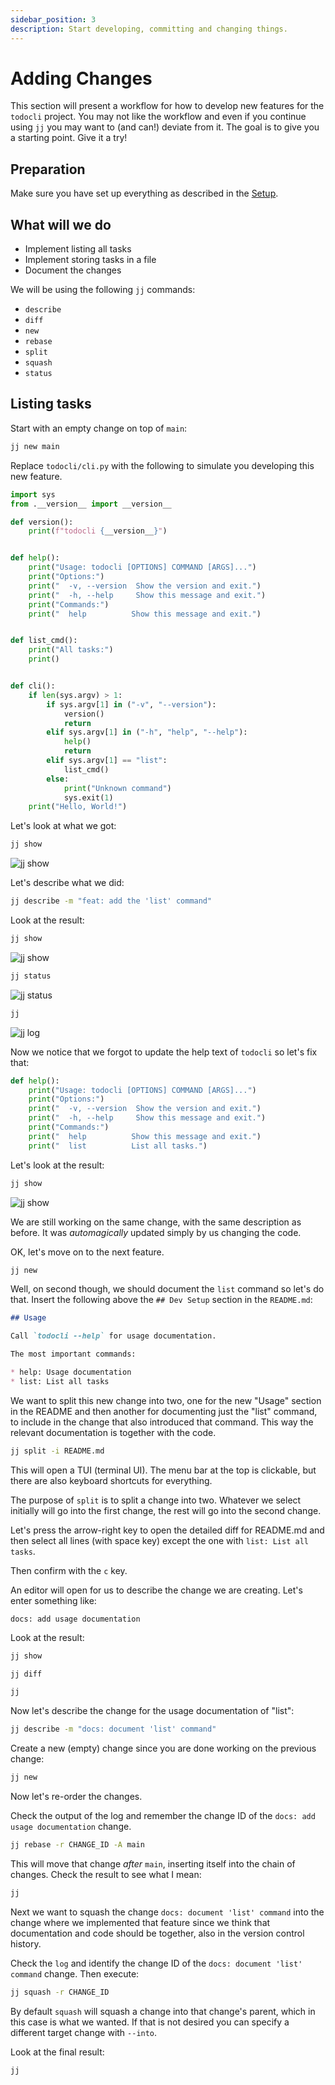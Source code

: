 ```yaml
---
sidebar_position: 3
description: Start developing, committing and changing things.
---
```


# Adding Changes

This section will present a workflow for how to develop new features for the
`todocli` project. You may not like the workflow and even if you continue using
`jj` you may want to (and can!) deviate from it. The goal is to give you a
starting point. Give it a try!


## Preparation

Make sure you have set up everything as described in the [Setup](./setup.md).


## What will we do

* Implement listing all tasks
* Implement storing tasks in a file
* Document the changes

We will be using the following `jj` commands:

* `describe`
* `diff`
* `new`
* `rebase`
* `split`
* `squash`
* `status`


## Listing tasks

Start with an empty change on top of `main`:

```bash
jj new main
```

Replace `todocli/cli.py` with the following to simulate you developing this new
feature.

```python title="todocli/cli.py"
import sys
from .__version__ import __version__

def version():
    print(f"todocli {__version__}")


def help():
    print("Usage: todocli [OPTIONS] COMMAND [ARGS]...")
    print("Options:")
    print("  -v, --version  Show the version and exit.")
    print("  -h, --help     Show this message and exit.")
    print("Commands:")
    print("  help          Show this message and exit.")


def list_cmd():
    print("All tasks:")
    print()


def cli():
    if len(sys.argv) > 1:
        if sys.argv[1] in ("-v", "--version"):
            version()
            return
        elif sys.argv[1] in ("-h", "help", "--help"):
            help()
            return
        elif sys.argv[1] == "list":
            list_cmd()
        else:
            print("Unknown command")
            sys.exit(1)
    print("Hello, World!")
```

Let's look at what we got:

```bash
jj show
```

![jj show](./show-1.webp)

Let's describe what we did:

```bash
jj describe -m "feat: add the 'list' command"
```

Look at the result:

```bash
jj show
```

![jj show](./show-2.webp)

```bash
jj status
```

![jj status](./status.webp)

```bash
jj
```

![jj log](./log-2.webp)

Now we notice that we forgot to update the help text of `todocli` so let's fix that:

```python title="todocli/cli.py"
def help():
    print("Usage: todocli [OPTIONS] COMMAND [ARGS]...")
    print("Options:")
    print("  -v, --version  Show the version and exit.")
    print("  -h, --help     Show this message and exit.")
    print("Commands:")
    print("  help          Show this message and exit.")
    print("  list          List all tasks.")
```

Let's look at the result:

```bash
jj show
```

![jj show](./show-3.webp)

We are still working on the same change, with the same description as before.
It was _automagically_ updated simply by us changing the code.

OK, let's move on to the next feature.

```bash
jj new
```

Well, on second though, we should document the `list` command so let's do that.
Insert the following above the `## Dev Setup` section in the `README.md`:

```md title="README.md"
## Usage

Call `todocli --help` for usage documentation.

The most important commands:

* help: Usage documentation
* list: List all tasks
```

We want to split this new change into two, one for the new "Usage" section in
the README and then another for documenting just the "list" command, to include
in the change that also introduced that command. This way the relevant
documentation is together with the code.

```bash
jj split -i README.md
```

This will open a TUI (terminal UI). The menu bar at the top is clickable, but
there are also keyboard shortcuts for everything.

The purpose of `split` is to split a change into two. Whatever we select
initially will go into the first change, the rest will go into the second
change.

Let's press the arrow-right key to open the detailed diff for README.md and
then select all lines (with space key) except the one with `list: List all
tasks`.

Then confirm with the `c` key.

An editor will open for us to describe the change we are creating. Let's enter something like:

```text
docs: add usage documentation
```

Look at the result:

```bash
jj show
```

```bash
jj diff
```

```bash
jj
```

Now let's describe the change for the usage documentation of "list":

```bash
jj describe -m "docs: document 'list' command"
```

Create a new (empty) change since you are done working on the previous change:

```bash
jj new
```

Now let's re-order the changes.

Check the output of the log and remember the change ID of the `docs: add usage documentation` change.

```bash
jj rebase -r CHANGE_ID -A main
```

This will move that change _after_ `main`, inserting itself into the chain of
changes. Check the result to see what I mean:

```bash
jj
```

Next we want to squash the change `docs: document 'list' command` into the
change where we implemented that feature since we think that documentation and
code should be together, also in the version control history.

Check the `log` and identify the change ID of the `docs: document 'list'
command` change. Then execute:

```bash
jj squash -r CHANGE_ID
```

By default `squash` will squash a change into that change's parent, which in
this case is what we wanted. If that is not desired you can specify a different
target change with `--into`.

Look at the final result:

```bash
jj
```
